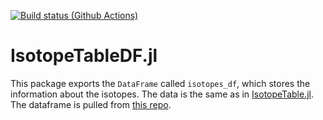 [![Build status (Github Actions)](https://github.com/Gregstrq/IsotopeTableDF.jl/workflows/CI/badge.svg)](https://github.com/Gregstrq/IsotopeTableDF.jl/actions)

# IsotopeTableDF.jl

This package exports the `DataFrame` called `isotopes_df`, which stores the information about the isotopes.
The data is the same as in [IsotopeTable.jl](https://github.com/Gregstrq/IsotopeTable.jl). The dataframe is pulled from [this repo](https://github.com/Gregstrq/Isotope-data).

